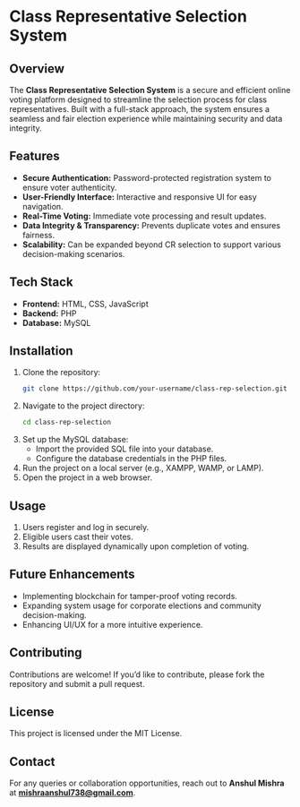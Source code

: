 # Class Representative Selection System

## Overview
The **Class Representative Selection System** is a secure and efficient online voting platform designed to streamline the selection process for class representatives. Built with a full-stack approach, the system ensures a seamless and fair election experience while maintaining security and data integrity.

## Features
- **Secure Authentication:** Password-protected registration system to ensure voter authenticity.
- **User-Friendly Interface:** Interactive and responsive UI for easy navigation.
- **Real-Time Voting:** Immediate vote processing and result updates.
- **Data Integrity & Transparency:** Prevents duplicate votes and ensures fairness.
- **Scalability:** Can be expanded beyond CR selection to support various decision-making scenarios.

## Tech Stack
- **Frontend:** HTML, CSS, JavaScript
- **Backend:** PHP
- **Database:** MySQL

## Installation
1. Clone the repository:
   ```sh
   git clone https://github.com/your-username/class-rep-selection.git
   ```
2. Navigate to the project directory:
   ```sh
   cd class-rep-selection
   ```
3. Set up the MySQL database:
   - Import the provided SQL file into your database.
   - Configure the database credentials in the PHP files.
4. Run the project on a local server (e.g., XAMPP, WAMP, or LAMP).
5. Open the project in a web browser.

## Usage
1. Users register and log in securely.
2. Eligible users cast their votes.
3. Results are displayed dynamically upon completion of voting.

## Future Enhancements
- Implementing blockchain for tamper-proof voting records.
- Expanding system usage for corporate elections and community decision-making.
- Enhancing UI/UX for a more intuitive experience.

## Contributing
Contributions are welcome! If you’d like to contribute, please fork the repository and submit a pull request.

## License
This project is licensed under the MIT License.

## Contact
For any queries or collaboration opportunities, reach out to **Anshul Mishra** at **mishraanshul738@gmail.com**.

